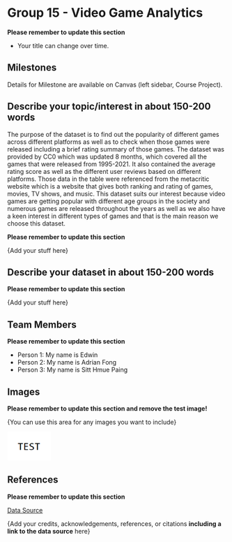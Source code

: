 # Group 15 - Video Game Analytics

**Please remember to update this section**

- Your title can change over time.

## Milestones

Details for Milestone are available on Canvas (left sidebar, Course Project).

## Describe your topic/interest in about 150-200 words
The purpose of the dataset is to find out the popularity of different games across different platforms as well as to check when those games were released including a brief rating summary of those games. The dataset was provided by CC0 which was updated 8 months, which covered all the games that were released from 1995-2021. It also contained the average rating score as well as the different user reviews based on different platforms. Those data in the table were referenced from the metacritic website which is a website that gives both ranking and rating of games, movies, TV shows, and music. This dataset suits our interest because video games are getting popular with different age groups in the society and numerous games are released throughout the years as well as we also have a keen interest in different types of games and that is the main reason we choose this dataset.


**Please remember to update this section**

{Add your stuff here}

## Describe your dataset in about 150-200 words

**Please remember to update this section**

{Add your stuff here}

## Team Members

**Please remember to update this section**

- Person 1: My name is Edwin
- Person 2: My name is Adrian Fong
- Person 3: My name is Sitt Hmue Paing

## Images

**Please remember to update this section and remove the test image!**

{You can use this area for any images you want to include}

<img src ="images/test.png" width="100px">

## References

**Please remember to update this section**

[Data Source](https://www.kaggle.com/datasets/deepcontractor/top-video-games-19952021-metacritic?resource=download)

{Add your credits, acknowledgements, references, or citations **including a link to the data source** here}



